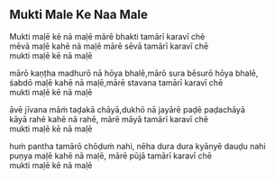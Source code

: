 ## Mukti Male Ke Naa Male

Mukti maḷē kē nā maḷē mārē bhakti tamārī karavī chē  
mēvā maḷē kahē nā maḷē mārē sēvā tamārī karavī chē  
mukti maḷē kē nā maḷē

mārō kaṇṭha madhurō nā hōya bhalē,mārō sura bēsurō hōya bhalē,  
śabdō maḷē kahē nā maḷē,mārē stavana tamārī karavī chē  
mukti maḷē kē nā maḷē

āvē jīvana māṁ taḍakā chāyā,dukhō nā jayārē paḍē paḍachāyā  
kāyā rahē kahē nā rahē, mārē māyā tamārī karavī chē  
mukti maḷē kē nā maḷē

huṁ pantha tamārō chōḍuṁ nahi, nēha dura dura kyānyē dauḍu nahi  
puṇya maḷē kahē nā maḷē, mārē pūjā tamārī karavī chē  
mukti maḷē kē nā maḷē


